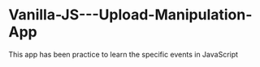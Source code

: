 # Vanilla-JS---Upload-Manipulation-App
This app has been practice to learn the specific events in JavaScript 
